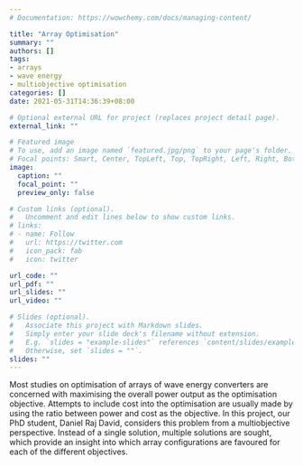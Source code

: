 ```yaml
---
# Documentation: https://wowchemy.com/docs/managing-content/

title: "Array Optimisation"
summary: ""
authors: []
tags: 
- arrays
- wave energy
- multiobjective optimisation 
categories: []
date: 2021-05-31T14:36:39+08:00

# Optional external URL for project (replaces project detail page).
external_link: ""

# Featured image
# To use, add an image named `featured.jpg/png` to your page's folder.
# Focal points: Smart, Center, TopLeft, Top, TopRight, Left, Right, BottomLeft, Bottom, BottomRight.
image:
  caption: ""
  focal_point: ""
  preview_only: false

# Custom links (optional).
#   Uncomment and edit lines below to show custom links.
# links:
# - name: Follow
#   url: https://twitter.com
#   icon_pack: fab
#   icon: twitter

url_code: ""
url_pdf: ""
url_slides: ""
url_video: ""

# Slides (optional).
#   Associate this project with Markdown slides.
#   Simply enter your slide deck's filename without extension.
#   E.g. `slides = "example-slides"` references `content/slides/example-slides.md`.
#   Otherwise, set `slides = ""`.
slides: ""
---
```


Most studies on optimisation of arrays of wave energy converters are concerned with maximising the overall power output as the optimisation objective. Attempts to include cost into the optimisation are usually made by using the ratio between power and cost as the objective. 
In this project, our PhD student, Daniel Raj David, considers this problem from a multiobjective perspective. Instead of a single solution, multiple solutions are sought, which provide an insight into which array configurations are favoured for each of the different objectives. 
